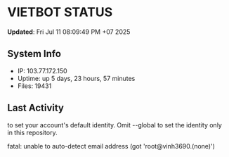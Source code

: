 # VIETBOT STATUS
**Updated**: Fri Jul 11 08:09:49 PM +07 2025

## System Info
- IP: 103.77.172.150
- Uptime: up 5 days, 23 hours, 57 minutes
- Files: 19431

## Last Activity

to set your account's default identity.
Omit --global to set the identity only in this repository.

fatal: unable to auto-detect email address (got 'root@vinh3690.(none)')
